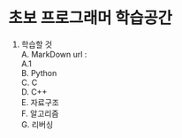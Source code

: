 # 초보 프로그래머 학습공간  


1. 학습할 것  
  A. MarkDown  url :    
    A.1  
  B. Python  
  C. C  
  D. C++  
  E. 자료구조  
  F. 알고리즘  
  G. 리버싱  
  
